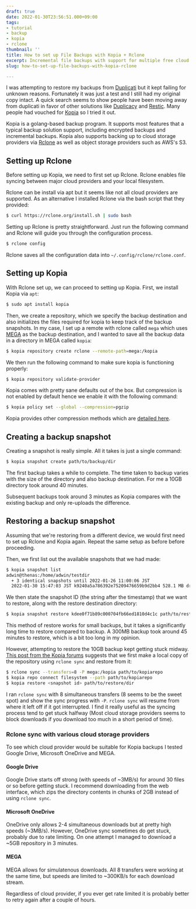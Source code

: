 ```yaml
---
draft: true
date: 2022-01-30T23:56:51.000+09:00
tags:
- tutorial
- backup
- kopia
- rclone
thumbnail: ''
title: How to set up File Backups with Kopia + Rclone
excerpt: Incremental file backups with support for multiple free cloud providers.
slug: how-to-set-up-file-backups-with-kopia-rclone

---
```

I was attempting to restore my backups from [Duplicati](https://duplicati.com) but it kept failing for unknown reasons. Fortunately it was just a test and I still had my original copy intact. A quick search seems to show people have been moving away from duplicati in favor of other solutions like [Duplicacy](https://duplicacy.com) and [Restic](https://restic.net). Many people had vouched for [Kopia](https://kopia.io) so I tried it out.

Kopia is a golang-based backup program. It supports most features that a typical backup solution support, including encrypted backups and incremental backups. Kopia also supports backing up to cloud storage providers via [Rclone](https://rclone.org) as well as object storage providers such as AWS's S3.

## Setting up Rclone

Before setting up Kopia, we need to first set up Rclone. Rclone enables file syncing between major cloud providers and your local filesystem.

Rclone can be install via apt but it seems like not all cloud providers are supported. As an alternative I installed Rclone via the bash script that they provided:

```bash
$ curl https://rclone.org/install.sh | sudo bash
```

Setting up Rclone is pretty straightforward. Just run the following command and Rclone will guide you through the configuration process.

```bash
$ rclone config
```

Rclone saves all the configuration data into `~/.config/rclone/rclone.conf`.

## Setting up Kopia

With Rclone set up, we can proceed to setting up Kopia. First, we install Kopia via `apt`:

```bash
$ sudo apt install kopia
```

Then, we create a repository, which we specify the backup destination and also initializes the files required for kopia to keep track of the backup snapshots. In my case, I set up a remote with rclone called `mega` which uses [MEGA](https://mega.nz) as the backup destination, and I wanted to save all the backup data in a directory in MEGA called `kopia`:

```bash
$ kopia repository create rclone --remote-path=mega:/kopia
```

We then run the following command to make sure kopia is functioning properly:

```bash
$ kopia repository validate-provider 
```

Kopia comes with pretty sane defaults out of the box. But compression is not enabled by default hence we enable it with the following command:

```bash
$ kopia policy set --global --compression=pgzip
```

Kopia provides other compression methods which are [detailed here](https://kopia.io/docs/advanced/compression/).

## Creating a backup snapshot

Creating a snapshot is really simple. All it takes is just a single command:

```bash
$ kopia snapshot create path/to/backup/dir
```

The first backup takes a while to complete. The time taken to backup varies with the size of the directory and also backup destination. For me a 10GB directory took around 40 minutes.

Subsequent backups took around 3 minutes as Kopia compares with the existing backup and only re-uploads the difference.

## Restoring a backup snapshot

Assuming that we're restoring from a different device, we would first need to set up Rclone and Kopia again. Repeat the same setup as before before proceeding.

Then, we first list out the available snapshots that we had made:

```bash
$ kopia snapshot list
adwin@thenas:/home/adwin/testdir                                                           2022-01-26 02:02:16 JST kdee0f71b89c000704fb66ed1810d4c1c 526.1 MB drwxr-xr-x files:12910 dirs:2049 (latest-2..5,daily-2)
  + 3 identical snapshots until 2022-01-26 11:00:06 JST
  2022-01-30 15:47:03 JST k9240a5a786392e75209476659b9d2bb4 528.1 MB drwxr-xr-x files:12910 dirs:2049 (latest-1,hourly-1,daily-1,weekly-1,monthly-1,annual-1)
```

We then state the snapshot ID (the string after the timestamp) that we want to restore, along with the restore destination directory:

```bash
$ kopia snapshot restore kdee0f71b89c000704fb66ed1810d4c1c path/to/restore/dir
```

This method of restore works for small backups, but it takes a significantly long time to restore compared to backup. A 300MB backup took around 45 minutes to restore, which is a bit too long in my opinion.

However, attempting to restore the 10GB backup kept getting stuck midway. [This post from the Kopia forums](https://kopia.discourse.group/t/rclone-restores-very-slowly/162/3) suggests that we first make a local copy of the repository using `rclone sync` and restore from it:

```bash
$ rclone sync --transfers=8 -P mega:/kopia path/to/kopiarepo
$ kopia repo connect filesystem --path path/to/kopiarepo
$ kopia restore <snapshot id> path/to/restore/dir
```

I ran `rclone sync` with 8 simultaneous transfers (8 seems to be the sweet spot) and show the sync progress with `-P`. `rclone sync` will resume from where it left off if it got interrupted. I find it really useful as the syncing process tend to get stuck halfway (Most cloud storage providers seems to block downloads if you download too much in a short period of time).

### Rclone sync with various cloud storage providers

To see which cloud provider would be suitable for Kopia backups I tested Google Drive, Microsoft OneDrive and MEGA.

#### Google Drive

Google Drive starts off strong (with speeds of \~3MB/s) for around 30 files or so before getting stuck. I recommend downloading from the web interface, which zips the directory contents in chunks of 2GB instead of using `rclone sync`.

#### Microsoft OneDrive

OneDrive only allows 2-4 simultaneous downloads but at pretty high speeds (\~3MB/s). However, OneDrive sync sometimes do get stuck, probably due to rate limiting. On one attempt I managed to download a \~5GB repository in 3 minutes.

#### MEGA

MEGA allows for simulatenous downloads. All 8 transfers were working at the same time, but speeds are limited to \~300KB/s for each download stream.

Regardless of cloud provider, if you ever get rate limited it is probably better to retry again after a couple of hours.

